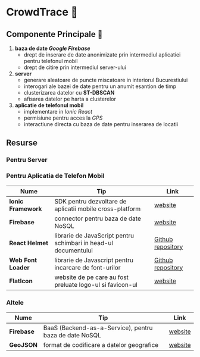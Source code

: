 # CrowdTrace :busts_in_silhouette:

## Componente Principale :open_file_folder:

1. **baza de date *Google Firebase***
	- drept de inserare de date anonimizate prin intermediul aplicatiei pentru telefonul mobil
	- drept de citire prin intermediul server-ului
2. **server**
	- generare aleatoare de puncte miscatoare in interiorul Bucurestiului
	- interogari ale bazei de date pentru un anumit esantion de timp
	- clusterizarea datelor cu **ST-DBSCAN**
	- afisarea datelor pe harta a clusterelor
3. **aplicatie de telefonul mobil**
	- implementare in *Ionic React*
	- permisiune pentru acces la *GPS*
	- interactiune directa cu baza de date pentru inserarea de locatii

## Resurse

### Pentru Server

### Pentru Aplicatia de Telefon Mobil

| Nume                | Tip                                                                  | Link                                                          |
|---------------------|----------------------------------------------------------------------|---------------------------------------------------------------|
| **Ionic Framework** | SDK pentru dezvoltare de aplicatii mobile cross-platform             | [website](https://ionicframework.com/)                        |
| **Firebase**        | connector pentru baza de date NoSQL                                  | [website](https://firebase.google.com/)                       |
| **React Helmet**    | librarie de JavaScript pentru schimbari in head-ul documentului      | [Github repository](https://github.com/nfl/react-helmet)      |
| **Web Font Loader** | librarie de Javascript pentru incarcare de font-urilor               | [Github repository](https://github.com/typekit/webfontloader) |
| **FlatIcon**        | website de pe care au fost preluate logo-ul si favicon-ul            | [website](https://www.flaticon.com/)                          |

### Altele

| Nume                | Tip                                                                  | Link                                                          |
|---------------------|----------------------------------------------------------------------|---------------------------------------------------------------|
| **Firebase**        | BaaS (Backend-as-a-Service), pentru baza de date NoSQL               | [website](https://firebase.google.com/)                       |
| **GeoJSON**         | format de codificare a datelor geografice                            | [website](https://geojson.org/)                               |